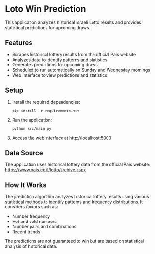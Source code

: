 # Loto Win Prediction

This application analyzes historical Israeli Lotto results and provides statistical predictions for upcoming draws.

## Features

- Scrapes historical lottery results from the official Pais website
- Analyzes data to identify patterns and statistics
- Generates predictions for upcoming draws
- Scheduled to run automatically on Sunday and Wednesday mornings
- Web interface to view predictions and statistics

## Setup

1. Install the required dependencies:
   ```
   pip install -r requirements.txt
   ```

2. Run the application:
   ```
   python src/main.py
   ```

3. Access the web interface at http://localhost:5000

## Data Source

The application uses historical lottery data from the official Pais website:
https://www.pais.co.il/lotto/archive.aspx

## How It Works

The prediction algorithm analyzes historical lottery results using various statistical methods to identify patterns and frequency distributions. It considers factors such as:

- Number frequency
- Hot and cold numbers
- Number pairs and combinations
- Recent trends

The predictions are not guaranteed to win but are based on statistical analysis of historical data.
